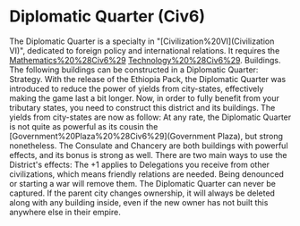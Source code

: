 # Diplomatic Quarter (Civ6)

The Diplomatic Quarter is a specialty in "[Civilization%20VI](Civilization VI)", dedicated to foreign policy and international relations. It requires the [Mathematics%20%28Civ6%29](Mathematics) [Technology%20%28Civ6%29](technology).
Buildings.
The following buildings can be constructed in a Diplomatic Quarter:
Strategy.
With the release of the Ethiopia Pack, the Diplomatic Quarter was introduced to reduce the power of yields from city-states, effectively making the game last a bit longer. Now, in order to fully benefit from your tributary states, you need to construct this district and its buildings. The yields from city-states are now as follow:
At any rate, the Diplomatic Quarter is not quite as powerful as its cousin the [Government%20Plaza%20%28Civ6%29](Government Plaza), but strong nonetheless. The Consulate and Chancery are both buildings with powerful effects, and its bonus is strong as well. There are two main ways to use the District's effects:
The +1 applies to Delegations you receive from other civilizations, which means friendly relations are needed. Being denounced or starting a war will remove them.
The Diplomatic Quarter can never be captured. If the parent city changes ownership, it will always be deleted along with any building inside, even if the new owner has not built this anywhere else in their empire. 